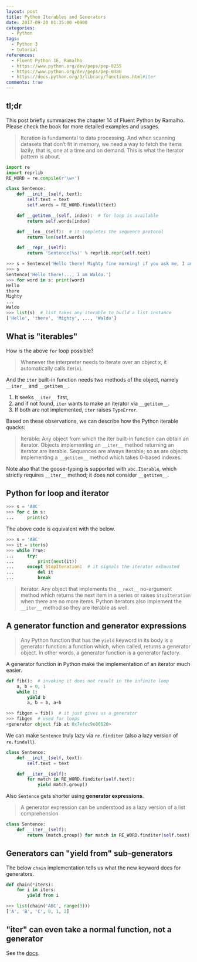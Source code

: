 ```yaml
---
layout: post
title: Python Iterables and Generators
date: 2017-09-20 01:35:00 +0900
categories:
  - Python
tags:
  - Python 3
  - tutorial
references:
  - Fluent Python 1E, Ramalho
  - https://www.python.org/dev/peps/pep-0255
  - https://www.python.org/dev/peps/pep-0380
  - https://docs.python.org/3/library/functions.html#iter
comments: true
---
```


## tl;dr
This post briefly summarizes the chapter 14 of Fluent Python by Ramalho. Please check the book for more detailed examples and usages.

> Iteration is fundamental to data processing. And when scanning datasets that don’t fit in memory, we need a way to fetch the items lazily, that is, one at a time and on demand. This is what the Iterator pattern is about.

```python
import re
import reprlib
RE_WORD = re.compile(r'\w+')

class Sentence:
    def __init__(self, text):
        self.text = text
        self.words = RE_WORD.findall(text)

    def __getitem__(self, index):  # for loop is available
        return self.words[index]

    def __len__(self):  # it completes the sequence protocol
        return len(self.words)

    def __repr__(self):
        return 'Sentence(%s)' % reprlib.repr(self.text)

>>> s = Sentence('Hello there! Mighty fine morning! if you ask me, I am Waldo.')
>>> s
Sentence('Hello there!..., I am Waldo.')
>>> for word in s: print(word)
Hello
there
Mighty
...
Waldo
>>> list(s)  # list takes any iterable to build a list instance
['Hello', 'there', 'Mighty', ..., 'Waldo']
```

## What is "iterables"
How is the above `for` loop possible?

> Whenever the interpreter needs to iterate over an object x, it automatically calls iter(x).

And the `iter` built-in function needs two methods of the object, namely `__iter__` and `__getitem__`.

1. It seeks `__iter__` first,
2. and if not found, `iter` wants to make an iterator via `__getitem__`.
3. If both are not implemented, `iter` raises `TypeError`.

Based on these observations, we can describe how the Python iterable quacks:

> Iterable: Any object from which the iter built-in function can obtain an iterator. Objects implementing an `__iter__` method returning an iterator are iterable. Sequences are always iterable; so as are objects implementing a `__getitem__` method which takes 0-based indexes.

Note also that the goose-typing is supported with `abc.Iterable`, which strictly requires `__iter__` method; it does not consider `__getitem__`.

## Python for loop and iterator
```python
>>> s = 'ABC'
>>> for c in s:
...     print(c)
```
The above code is equivalent with the below.
```python
>>> s = 'ABC'
>>> it = iter(s)
>>> while True:
...     try:
...         print(next(it))
...     except StopIteration:  # it signals the iterator exhausted
...         del it
...         break
```
> Iterator: Any object that implements the `__next__` no-argument method which returns the next item in a series or raises `StopIteration` when there are no more items. Python iterators also implement the `__iter__` method so they are iterable as well.

## A generator function and generator expressions
> Any Python function that has the `yield` keyword in its body is a generator function: a function which, when called, returns a generator object. In other words, a generator function is a generator factory.

A generator function in Python make the implementation of an iterator much easier.
```python
def fib():  # invoking it does not result in the infinite loop
    a, b = 0, 1
    while 1:
        yield b
        a, b = b, a+b

>>> fibgen = fib()  # it just gives us a generator
>>> fibgen  # used for loops
<generator object fib at 0x7efec9e86620>
```
We can make `Sentence` truly lazy via `re.finditer` (also a lazy version of `re.findall`).
```python
class Sentence:
    def __init__(self, text):
        self.text = text

    def __iter__(self):
        for match in RE_WORD.finditer(self.text):
            yield match.group()
```
Also `Sentence` gets shorter using **generator expressions**.
> A generator expression can be understood as a lazy version of a list comprehension

```python
class Sentence:
    def __iter__(self):
        return (match.group() for match in RE_WORD.finditer(self.text))
```

## Generators can "yield from" sub-generators
The below `chain` implementation tells us what the new keyword does for generators.
```python
def chain(*iters):
    for i in iters:
        yield from i

>>> list(chain('ABC', range(3)))
['A', 'B', 'C', 0, 1, 2]
```

## "iter" can even take a normal function, not a generator
See the [docs](https://docs.python.org/3/library/functions.html#iter).
